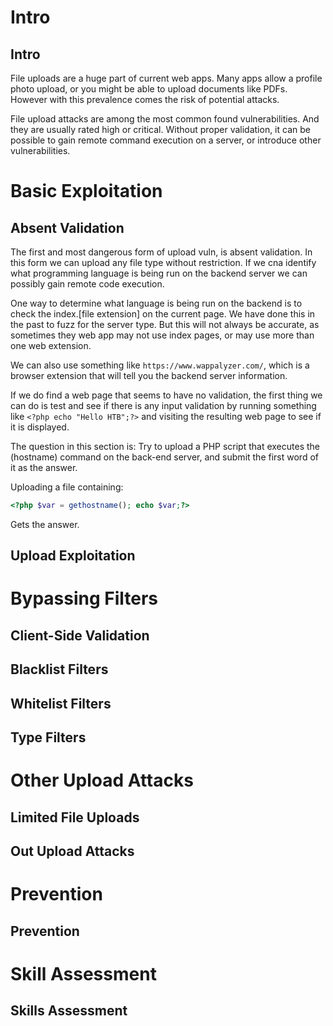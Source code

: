 # Intro

## Intro

File uploads are a huge part of current web apps. Many apps allow a profile photo upload, or you might be able to upload documents like PDFs. However with this prevalence comes the risk of potential attacks.

File upload attacks are among the most common found vulnerabilities. And they are usually rated high or critical. Without proper validation, it can be possible to gain remote command execution on a server, or introduce other vulnerabilities. 

# Basic Exploitation

## Absent Validation

The first and most dangerous form of upload vuln, is absent validation. In this form we can upload any file type without restriction. If we cna identify what programming language is being run on the backend server we can possibly gain remote code execution.

One way to determine what language is being run on the backend is to check the index.[file extension] on the current page. We have done this in the past to fuzz for the server type. But this will not always be accurate, as sometimes they web app may not use index pages, or may use more than one web extension.

We can also use something like `https://www.wappalyzer.com/`, which is a browser extension that will tell you the backend server information.

If we do find a web page that seems to have no validation, the first thing we can do is test and see if there is any input validation by running something like `<?php echo "Hello HTB";?>` and visiting the resulting web page to see if it is displayed.

The question in this section is:
Try to upload a PHP script that executes the (hostname) command on the back-end server, and submit the first word of it as the answer.

Uploading a file containing:
``` PHP
<?php $var = gethostname(); echo $var;?>
```
Gets the answer.

## Upload Exploitation

# Bypassing Filters

## Client-Side Validation

## Blacklist Filters

## Whitelist Filters

## Type Filters

# Other Upload Attacks

## Limited File Uploads

## Out Upload Attacks

# Prevention

## Prevention

# Skill Assessment

## Skills Assessment
